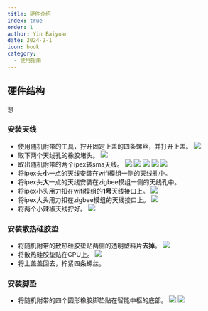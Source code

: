```yaml
---
title: 硬件介绍
index: true
order: 1
author: Yin Baiyuan
date: 2024-2-1
icon: book
category:
  - 使用指南
---
```



## 硬件结构

想

### 安装天线
   - 使用随机附带的工具，拧开固定上盖的四条螺丝，并打开上盖。
      ![](/assets/image/started/houzzkit_started_step_1.jpg)
   - 取下两个天线孔的橡胶堵头。
      ![](/assets/image/started/houzzkit_started_step_2.jpg)
   - 取出随机附带的两个ipex转sma天线。
      ![](/assets/image/houzzkit/houzzkit_f1_ipex_to_sma.jpeg)
      ![](/assets/image/started/houzzkit_started_step_3.jpg)
      ![](/assets/image/houzzkit/houzzkit_f1_ipex_to_sma_in_hole_close_up.jpeg)
      ![](/assets/image/houzzkit/houzzkit_f1_ipex_to_sma_close_up_sma.jpeg)
      ![](/assets/image/houzzkit/houzzkit_f1_ipex_to_sma_assemble.jpeg)
   - 将ipex头**小**一点的天线安装在wifi模组一侧的天线孔中。
   - 将ipex头**大**一点的天线安装在zigbee模组一侧的天线孔中。
   - 将ipex小头用力扣在wifi模组的**1号**天线接口上。
      ![](/assets/image/houzzkit/houzzkit_f1_ipex_to_sma_connect_wifi.jpeg)
   - 将ipex大头用力扣在zigbee模组的天线接口上。
      ![](/assets/image/houzzkit/houzzkit_f1_ipex_to_sma_connect_zigbee.jpeg)
   - 将两个小辣椒天线拧好。
      ![](/assets/image/houzzkit/houzzkit_f1_full_back_2.jpeg)

### 安装散热硅胶垫
   - 将随机附带的散热硅胶垫贴两侧的透明塑料片**去掉**。
      ![](/assets/image/houzzkit/houzzkit_f1_cpu_fin_side.jpeg)
   - 将散热硅胶垫贴在CPU上。
      ![](/assets/image/houzzkit/houzzkit_f1_cpu_fin_covered.jpeg)
   - 将上盖盖回去，拧紧四条螺丝。

### 安装脚垫
   - 将随机附带的四个圆形橡胶脚垫贴在智能中枢的底部。
      ![](/assets/image/houzzkit/houzzkit_f1_foot_pad.jpeg)
      ![](/assets/image/started/houzzkit_started_step_4.jpg)
